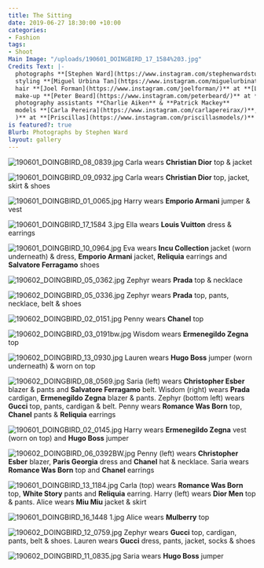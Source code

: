 ```yaml
---
title: The Sitting
date: 2019-06-27 18:30:00 +10:00
categories:
- Fashion
tags:
- Shoot
Main Image: "/uploads/190601_DOINGBIRD_17_1584%203.jpg"
Credits Text: |-
  photographs **[Stephen Ward](https://www.instagram.com/stephenwardstudio/)**
  styling **[Miguel Urbina Tan](https://www.instagram.com/miguelurbinatan/)**
  hair **[Joel Forman](https://www.instagram.com/joelforman/)** at **[Lion Artist Management](https://www.instagram.com/lionartistmanagement/)** using **[Davines](https://www.instagram.com/davines_australia/)** & **[Alan White Anthology](https://www.instagram.com/alanwhiteanthology/)**
  make-up **[Peter Beard](https://www.instagram.com/peterbeard/)** at **[The Artist Group](https://www.instagram.com/theartistgroup/)**
  photography assistants **Charlie Aiken** & **Patrick Mackey**
  models **[Carla Pereira](https://www.instagram.com/carlapereirax/)**, **[Harry Eland](https://www.instagram.com/harryeland1/)**, **[Eva Varlamova](https://www.instagram.com/evavarlamova/)**, **Lauren Brown** & **Ella** at **[IMG](https://www.instagram.com/imgmodels/)**, **Penny Capp** & **Zephyr** at **[Kult](https://www.instagram.com/kultaustralia/)**, **[Saria White](https://www.instagram.com/squatchnsoda/
  )** at **[Priscillas](https://www.instagram.com/priscillasmodels/)** and **Wisdom** at **[Chic Management](https://www.instagram.com/chic_management/)**
is featured?: true
Blurb: Photographs by Stephen Ward
layout: gallery
---
```


![190601_DOINGBIRD_08_0839.jpg](/uploads/190601_DOINGBIRD_08_0839.jpg)
Carla wears **Christian Dior** top & jacket

![190601_DOINGBIRD_09_0932.jpg](/uploads/190601_DOINGBIRD_09_0932.jpg)
Carla wears **Christian Dior** top, jacket, skirt & shoes

![190601_DOINGBIRD_01_0065.jpg](/uploads/190601_DOINGBIRD_01_0065.jpg)
Harry wears **Emporio Armani** jumper & vest

![190601_DOINGBIRD_17_1584 3.jpg](/uploads/190601_DOINGBIRD_17_1584%203.jpg)
Ella wears **Louis Vuitton** dress & earrings

![190601_DOINGBIRD_10_0964.jpg](/uploads/190601_DOINGBIRD_10_0964.jpg)
Eva wears **Incu Collection** jacket (worn underneath) & dress, **Emporio Armani** jacket, **Reliquia** earrings and **Salvatore Ferragamo** shoes

![190602_DOINGBIRD_05_0362.jpg](/uploads/190602_DOINGBIRD_05_0362.jpg)
Zephyr wears **Prada** top & necklace

![190602_DOINGBIRD_05_0336.jpg](/uploads/190602_DOINGBIRD_05_0336.jpg)
Zephyr wears **Prada** top, pants, necklace, belt & shoes

![190602_DOINGBIRD_02_0151.jpg](/uploads/190602_DOINGBIRD_02_0151.jpg)
Penny wears **Chanel** top

![190602_DOINGBIRD_03_0191bw.jpg](/uploads/190602_DOINGBIRD_03_0191bw.jpg)
Wisdom wears **Ermenegildo Zegna** top

![190602_DOINGBIRD_13_0930.jpg](/uploads/190602_DOINGBIRD_13_0930.jpg)
Lauren wears **Hugo Boss** jumper (worn underneath) & worn on top

![190602_DOINGBIRD_08_0569.jpg](/uploads/190602_DOINGBIRD_08_0569.jpg)
Saria (left) wears **Christopher Esber** blazer & pants and **Salvatore Ferragamo** belt. Wisdom (right) wears **Prada** cardigan, **Ermenegildo Zegna** blazer & pants. Zephyr (bottom left) wears **Gucci** top, pants, cardigan & belt. Penny wears **Romance Was Born** top, **Chanel** pants & **Reliquia** earrings

![190601_DOINGBIRD_02_0145.jpg](/uploads/190601_DOINGBIRD_02_0145.jpg)
Harry wears **Ermenegildo Zegna** vest (worn on top) and **Hugo Boss** jumper

![190602_DOINGBIRD_06_0392BW.jpg](/uploads/190602_DOINGBIRD_06_0392BW.jpg)
Penny (left) wears **Christopher Esber** blazer, **Paris Georgia** dress and **Chanel** hat & necklace. Saria wears **Romance Was Born** top and **Chanel** earrings

![190601_DOINGBIRD_13_1184.jpg](/uploads/190601_DOINGBIRD_13_1184.jpg)
Carla (top) wears **Romance Was Born** top, **White Story** pants and **Reliquia** earring. Harry (left) wears **Dior Men** top & pants. Alice wears **Miu Miu** jacket & skirt

![190601_DOINGBIRD_16_1448 1.jpg](/uploads/190601_DOINGBIRD_16_1448%201.jpg)
Alice wears **Mulberry** top

![190602_DOINGBIRD_12_0759.jpg](/uploads/190602_DOINGBIRD_12_0759.jpg)
Zephyr wears **Gucci** top, cardigan, pants, belt & shoes. Lauren wears **Gucci** dress, pants, jacket, socks & shoes

![190602_DOINGBIRD_11_0835.jpg](/uploads/190602_DOINGBIRD_11_0835.jpg)
Saria wears **Hugo Boss** jumper
